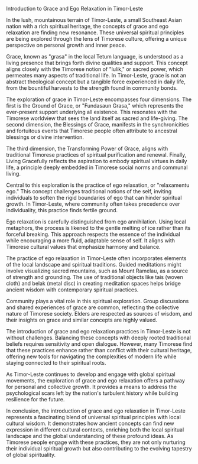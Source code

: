 Introduction to Grace and Ego Relaxation in Timor-Leste

In the lush, mountainous terrain of Timor-Leste, a small Southeast Asian nation with a rich spiritual heritage, the concepts of grace and ego relaxation are finding new resonance. These universal spiritual principles are being explored through the lens of Timorese culture, offering a unique perspective on personal growth and inner peace.

Grace, known as "grasa" in the local Tetum language, is understood as a living presence that brings forth divine qualities and support. This concept aligns closely with the Timorese notion of "lulik," or sacred power, which permeates many aspects of traditional life. In Timor-Leste, grace is not an abstract theological concept but a tangible force experienced in daily life, from the bountiful harvests to the strength found in community bonds.

The exploration of grace in Timor-Leste encompasses four dimensions. The first is the Ground of Grace, or "Fundasaun Grasa," which represents the ever-present support underlying all existence. This resonates with the Timorese worldview that sees the land itself as sacred and life-giving. The second dimension, the Blessings of Grace, manifests in the synchronicities and fortuitous events that Timorese people often attribute to ancestral blessings or divine intervention.

The third dimension, the Transforming Power of Grace, aligns with traditional Timorese practices of spiritual purification and renewal. Finally, Living Gracefully reflects the aspiration to embody spiritual virtues in daily life, a principle deeply embedded in Timorese social norms and communal living.

Central to this exploration is the practice of ego relaxation, or "relaxamentu ego." This concept challenges traditional notions of the self, inviting individuals to soften the rigid boundaries of ego that can hinder spiritual growth. In Timor-Leste, where community often takes precedence over individuality, this practice finds fertile ground.

Ego relaxation is carefully distinguished from ego annihilation. Using local metaphors, the process is likened to the gentle melting of ice rather than its forceful breaking. This approach respects the essence of the individual while encouraging a more fluid, adaptable sense of self. It aligns with Timorese cultural values that emphasize harmony and balance.

The practice of ego relaxation in Timor-Leste often incorporates elements of the local landscape and spiritual traditions. Guided meditations might involve visualizing sacred mountains, such as Mount Ramelau, as a source of strength and grounding. The use of traditional objects like tais (woven cloth) and belak (metal disc) in creating meditation spaces helps bridge ancient wisdom with contemporary spiritual practices.

Community plays a vital role in this spiritual exploration. Group discussions and shared experiences of grace are common, reflecting the collective nature of Timorese society. Elders are respected as sources of wisdom, and their insights on grace and similar concepts are highly valued.

The introduction of grace and ego relaxation practices in Timor-Leste is not without challenges. Balancing these concepts with deeply rooted traditional beliefs requires sensitivity and open dialogue. However, many Timorese find that these practices enhance rather than conflict with their cultural heritage, offering new tools for navigating the complexities of modern life while staying connected to their spiritual roots.

As Timor-Leste continues to develop and engage with global spiritual movements, the exploration of grace and ego relaxation offers a pathway for personal and collective growth. It provides a means to address the psychological scars left by the nation's turbulent history while building resilience for the future.

In conclusion, the introduction of grace and ego relaxation in Timor-Leste represents a fascinating blend of universal spiritual principles with local cultural wisdom. It demonstrates how ancient concepts can find new expression in different cultural contexts, enriching both the local spiritual landscape and the global understanding of these profound ideas. As Timorese people engage with these practices, they are not only nurturing their individual spiritual growth but also contributing to the evolving tapestry of global spirituality.